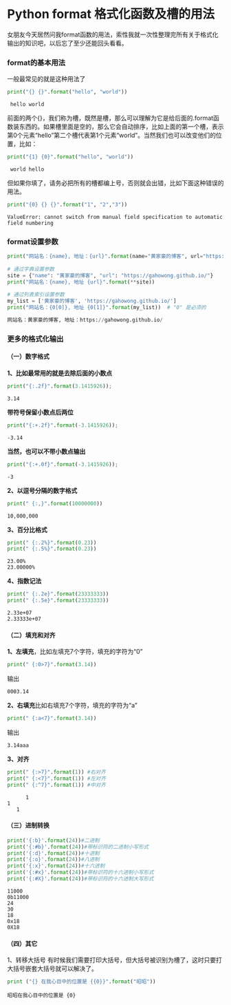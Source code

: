 # Python format 格式化函数及槽的用法




女朋友今天居然问我format函数的用法，索性我就一次性整理完所有关于格式化输出的知识吧，以后忘了至少还能回头看看。
### format的基本用法
一般最常见的就是这种用法了
```python
print("{} {}".format("hello", "world"))
```
```
 hello world
```
前面的两个{}，我们称为槽，既然是槽，那么可以理解为它是给后面的.format函数装东西的。如果槽里面是空的，那么它会自动排序，比如上面的第一个槽，表示第0个元素“hello”第二个槽代表第1个元素“world”。当然我们也可以改变他们的位置，比如：

```python
print("{1} {0}".format("hello", "world"))
```

```
 world hello
```
但如果你填了，请务必把所有的槽都编上号，否则就会出错，比如下面这种错误的用法。

```python
print("{0} {} {}".format("1", "2","3"))
```
```
ValueError: cannot switch from manual field specification to automatic field numbering
```
### format设置参数

```python
print("网站名：{name}, 地址：{url}".format(name="黄家豪的博客", url="https://gahowong.github.io/"))
 
# 通过字典设置参数
site = {"name": "黄家豪的博客", "url": "https://gahowong.github.io/"}
print("网站名：{name}, 地址 {url}".format(**site))
 
# 通过列表索引设置参数
my_list = ['黄家豪的博客', 'https://gahowong.github.io/']
print("网站名：{0[0]}, 地址 {0[1]}".format(my_list))  # "0" 是必须的
```
```python
网站名：黄家豪的博客, 地址：https://gahowong.github.io/
```
### 更多的格式化输出
#### （一）数字格式
**1、比如最常用的就是去除后面的小数点**
```python
print("{:.2f}".format(3.1415926));
```
```
3.14
```
**带符号保留小数点后两位**
```python
print("{:+.2f}".format(-3.1415926));
```

```
-3.14
```
**当然，也可以不带小数点输出**
```python
print("{:+.0f}".format(-3.1415926));
```
```
-3
```
**2、以逗号分隔的数字格式**

```python
print("	{:,}".format(10000000))
```

```
10,000,000
```
**3、百分比格式**

```python
print("	{:.2%}".format(0.23))
print("	{:.5%}".format(0.23))
```

```
23.00%
23.00000%
```
**4、指数记法**

```python
print("	{:.2e}".format(23333333))
print("	{:.5e}".format(23333333))

```
```
2.33e+07
2.33333e+07
```

#### （二）填充和对齐
**1、左填充**，比如左填充7个字符，填充的字符为“0”
```python
print("	{:0>7}".format(3.14))
```

输出
```
0003.14
```
**2、右填充**比如右填充7个字符，填充的字符为“a”
```python
print("	{:a<7}".format(3.14))
```

输出
```
3.14aaa
```

**3、对齐**
```python
print("	{:>7}".format(1)) #右对齐
print("	{:<7}".format(1)) #左对齐
print("	{:^7}".format(1)) #中对齐
```

```
      1
1
   1   
```
#### （三）进制转换

```python
print('{:b}'.format(24))#二进制
print('{:#b}'.format(24))#带标识符的二进制小写形式
print('{:d}'.format(24))#十进制
print('{:o}'.format(24))#八进制
print('{:x}'.format(24))#十六进制
print('{:#x}'.format(24))#带标识符的十六进制小写形式
print('{:#X}'.format(24))#带标识符的十六进制大写形式
```

```
11000
0b11000
24
30
18
0x18
0X18
```

#### （四）其它
1、转移大括号
有时候我们需要打印大括号，但大括号被识别为槽了，这时只要打大括号嵌套大括号就可以解决了。

```python
print ("{} 在我心目中的位置是 {{0}}".format("昭昭"))
```

```
昭昭在我心目中的位置是 {0}
```
